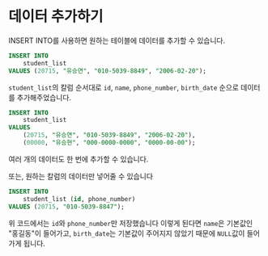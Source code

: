 # 데이터 추가하기

INSERT INTO를 사용하면 원하는 테이블에 데이터를 추가할 수 있습니다.

```SQL
INSERT INTO 
    student_list 
VALUES (20715, "유승연", "010-5039-8849", "2006-02-20");
```
`student_list`의 칼럼 순서대로 `id`, `name`, `phone_number`, `birth_date` 순으로 데이터를 추가해주었습니다.

```SQL
INSERT INTO 
    student_list 
VALUES 
    (20715, "유승연", "010-5039-8849", "2006-02-20"), 
    (00000, "유승현", "000-0000-0000", "0000-00-00");
```
여러 개의 데이터도 한 번에 추가할 수 있습니다.

또는, 원하는 칼럼의 데이터만 넣어줄 수 있습니다
```SQL
INSERT INTO 
    student_list (id, phone_number) 
VALUES (20715, "010-5039-8847");
```

위 코드에서는 `id`와 `phone_number`만 저장했습니다
이렇게 된다면 `name`은 기본값인 "홍길동"이 들어가고,
`birth_date`는 기본값이 주어지지 않았기 때문에 `NULL`값이 들어가게 됩니다.
